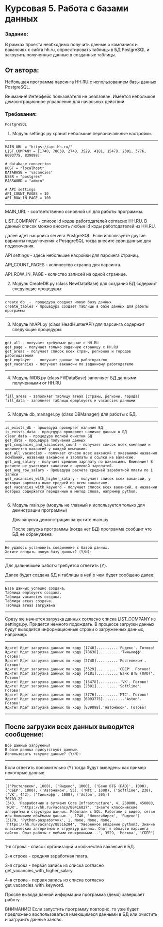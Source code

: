 # Курсовая 5. Работа с базами данных
### Задание:
В рамках проекта необходимо получить данные о компаниях и вакансиях с сайта hh.ru, спроектировать таблицы в БД PostgreSQL и загрузить полученные данные в созданные таблицы.

## От автора:
Небольшая программа парсинга HH.RU с использованием базы данных PostgreSQL.

Внимание! Интерфейс пользователя не реалзован. Имеется небольшое демоснтрационное управление для начальных действий.

### Требования:
    PostgreSQL


1. Модуль settings.py хранит небольшие первоначальные настройки.

---
    MAIN_URL = "https://api.hh.ru/"
    LIST_COMPANY = [1740, 78638, 2748, 3529, 4181, 15478, 2381, 3776, 6093775, 839098]
    
    # database connection
    HOST = "localhost"
    DATABASE = 'vacancies'
    USER = "postgres"
    PASSWORD = "admin"
    
    # API settings
    API_COUNT_PAGES = 10
    API_ROW_IN_PAGE = 100
---
MAIN_URL - соответственно основной url для работы программы.

LIST_COMPANY - список id кодов работодателей согласно HH.RU. В данный список можно вносить любые id коды работодателей из HH.RU.

далее идет насройка servera PostgreSQL. Если используете другие варианты подключения к PosqgreSQL тогда внесите свои данные для подключения.

API settings - здесь небольшие насройки для парсинга страниц.

API_COUNT_PAGES - количество страниц для парсинга.

API_ROW_IN_PAGE - колиство записей на одной странице.


2. Модуль CreateDB.py (class NewDataBase)  для создания БД содержит следующие процедуры:

---
    create_db  -  процедура создает новую базу данных
    create_tables - процедура создает таблицы в базе данных для работы программы
---

3. Модуль hhAPI.py (class HeadHunterAPI) для парсинга содержит следующие процедуры:

---
    get_all - получает требуемые данные с HH.RU
    get_page - получает только заданную страницу c HH.RU
    get_areas - получает список всех стран, регионов и городов работодателей
    get_employer -  получает данные по работодателю
    get_vacancies - получает вакансии по заданному работодателю
---

4. Модуль fillDB.py (class FillDataBase) заполняет БД данными полученными от HH.RU 

---
    fill_areas - заполняет таблицу areas (страны, регионы, города)
    fill_data - заполняет таблицы epmployers и vacancies данными
---

5. Модуль db_manager.py (class DBManager) для работы с БД.

---
    is_exists_db - процедура проверяет наличие БД
    is_exists_data - процедура проверяет наличие данных в БД
    clear_data - процедура полной очистки БД
    get_data - процедура получения данных
    get_companies_and_vacancies_count - получает список всех компаний и количество вакансий у каждой компании.
    get_all_vacancies - получает список всех вакансий с указанием названия компании, названия вакансии и зарплаты и ссылки на вакансию.
    get_avg_salary - получает среднюю зарплату по вакансиям. Внимание! В расчете не участвуют вакансии с нулевой зарплатой.
    get_avg_row_salary - Процедура расчёта средней заработной платы по 1 записи
    get_vacancies_with_higher_salary - получает список всех вакансий, у которых зарплата выше средней по всем вакансиям.
    get_vacancies_with_keyword - получает список всех вакансий, в названии которых содержатся переданные в метод слова, например python.
---

6. Модуль main.py (модуль не главный и используется только для демнстрации программы)

    Для запуска демонстрации запустите main.py

    После запуска программы (когда нет БД) программа сообщит что БД не обранужена:

---
    Не удалось установить соединение с базой данных.
    Хотите создать новую базу данных? (Y/N):
---

Для дальнейшей работы требуется ответить (Y). 

Далее будет создана БД и таблицы в ней о чем будет сообщено далее:

---
    База данных успешно создана.
    Таблица employers создана.
    Таблица vacancies создана.
    Таблица areas создана.
    Таблица areas загружена
---

Сразу же начнется загрузка данных согласно списка LIST_COMPANY из settings.py. Придется немного подождать.
В процессе загрузки данных будут выводится информационные строки о загруженных данных, например:

---
    Ждите! Идет загрузка данных по коду [1740]..........'Яндекс'. Готово!
    Ждите! Идет загрузка данных по коду [78638]..........'Тинькофф'. Готово!
    Ждите! Идет загрузка данных по коду [2748]..........'Ростелеком'. Готово!
    Ждите! Идет загрузка данных по коду [3529]..........'СБЕР'. Готово!
    Ждите! Идет загрузка данных по коду [4181]..........'Банк ВТБ (ПАО)'. Готово!
    Ждите! Идет загрузка данных по коду [15478]..........'VK'. Готово!
    Ждите! Идет загрузка данных по коду [2381]..........'Softline'. Готово!
    Ждите! Идет загрузка данных по коду [3776]..........'МТС'. Готово!
    Ждите! Идет загрузка данных по коду [6093775]..........'Aston'. Готово!
    Ждите! Идет загрузка данных по коду [839098].'Автомакон'. Готово!
---

После загрузки всех данных выводится сообщение:
---

    Все данные загружены!
    В базе данных присутствуют данные.
    Использовать текущие данные? (Y/N): 
---

Если ответить положительно (Y) тогда будут выведены как пример некоторые данные:

---

    [('Ростелеком', 1000), ('Яндекс', 1000), ('Банк ВТБ (ПАО)', 1000), ('СБЕР', 1000), ('Автомакон', 55), ('МТС', 1000), ('Softline', 238), ('VK', 442), ('Тинькофф', 1000), ('Aston', 305)]
    70703.22
    (343, 'Разработчик в буткемп Core Infrastructure', 4, 250000, 450000, 'RUR', 'https://hh.ru/vacancy/88416827', 'Знаете классические алгоритмы и структуры данных. Работали с SQL. Работали с видео, сетью или большими объёмами данных.', 1740, 'Новосибирск', 'Яндекс')
    (3179, 'Python-разработчик', 1, None, None, None, 'https://hh.ru/vacancy/88516204', 'Уверенное владение python3. Знание классических алгоритмов и структур данных. Опыт в области парсинга сайтов. Опыт работы с любыми синхронными...', 3529, 'Москва', 'СБЕР')
---

1-я строка - список организаций и кольчество вакансий в БД.

2-я строка - средняя заработная плата.

3-я строка - первая запись из списка согласно get_vacancies_with_higher_salary.

4-я строка - первая запись из списка согласно get_vacancies_with_keyword.

Просле вывода данной информации программа (демо) завершает работу.

ВНИМАНИЕ! Если запустить программу повторно, то уже будет предложено воспользоваться имеющимеся данными в БД или очистить и загрузить данные заново.
